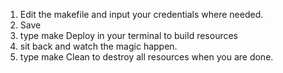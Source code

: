 1. Edit the makefile and input your credentials where needed.
2. Save 
3. type make Deploy in your terminal to build resources 
4. sit back and watch the magic happen.
5. type make Clean to destroy all resources when you are done. 

